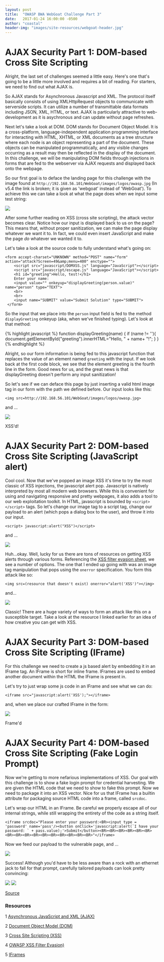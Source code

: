 ```yaml
---
layout: post
title:  "OWASP BWA WebGoat Challenge Part 3"
date:   2017-01-24 16:00:00 -0500
author: "coastal"
header-img: "images/site-resources/webgoat-header.jpg"
---
```

# AJAX Security Part 1: DOM-based Cross Site Scripting
Alright, the last set of challenges seemed a little easy. Here's one that's going to be a little more involved and requires a bit of reading. For starters, we need to find out what AJAX is.

So AJAX stands for Asynchronous Javascript and XML. The protocol itself basically consists of using XMLHttpRequest objects to communicate with serverside scripts. It can utilize a number of transmittable data formats including JSON, XML, HTML, or text. AJAX is particularly attractive to web-development as it is asychronous and can update without page refreshes.

Next let's take a look at DOM. DOM stands for Document Object Model. It is a cross-platform, language-independent application programming interface for interacting with HTML, XHTML, or XML documents as a tree structure where each node is an object representing a part of the document. These objects can be manipulated programmatically, and any visible changes occurring as a result may then be reflected in the display of the document. In this challenge, we will be manipulating DOM fields through injections in forms that are fed to the webserver via AJAX requests and displayed back onto the webpage.

So our first goal is to deface the landing page for this challenge with the image found at ```http://192.168.56.101/WebGoat/images/logos/owasp.jpg``` (In v5.4 the link is broken; it is given as 'webgoat' instead of 'WebGoat'). To achieve this we can take a look at what the page does when we input some test string:

<img src="{{ site.baseurl }}/images/2017-01-24-webgoat_part_3/dom-input.jpg">

After some further reading on XSS (cross site scripting), the attack vector becomes clear. Notice how our input is displayed back to us on the page? This means that, without proper sanitization, we can make the page display whatever we want it to. In fact, we could even insert JavaScript and make the page *do* whatever we wanted it to. 

Let's take a look at the source code to fully understand what's going on:

```
<form accept-charset="UNKNOWN" method="POST" name="form" action="attack?Screen=49&amp;menu=400" enctype="">
	<script src="javascript/DOMXSS.js" language="JavaScript"></script>
	<script src="javascript/escape.js" language="JavaScript"></script>
	<h1 id="greeting">Hello, test!</h1>
	Enter your name:
	<input value="" onkeyup="displayGreeting(person.value)" name="person" type="TEXT">
	<br>
	<br>
	<input name="SUBMIT" value="Submit Solution" type="SUBMIT">
 </form>
```
So the input that we place into the ```person``` input field is fed to the method ```displayGreeting``` onkeyup (aka, when we've finished typing). Let's look at that method:

{% highlight javascript %}
function displayGreeting(name) {
	if (name != ''){
		document.getElementById("greeting").innerHTML="Hello, " + name+ "!";
	}
}
{% endhighlight %}

Alright, so our form information is being fed to this javascript function that replaces the value of an element named ```greeting``` with the input. If we look back at the first code block, we see that the element greeting is the fourth line in the form. Good news for us, and the great news is that displayGreeting doesn't perform any input sanitization!

So let's see if we can deface this page by just inserting a valid html image tag in our form with the path we defined before. Our input looks like this:

```
<img src=http://192.168.56.101/WebGoat/images/logos/owasp.jpg> 
```

and ...

<img src="{{ site.baseurl }}/images/2017-01-24-webgoat_part_3/dom-xss.jpg">

XSS'd!

# AJAX Security Part 2: DOM-based Cross Site Scripting (JavaScript alert)
Cool cool. Now that we've popped an image XSS it's time to try the most classic of XSS injections, the javascript alert pop. Javascript is natively interpreted by most all modern web browsers. While this is convenient for using and navigating responsive and pretty webpages, it also adds a tool to our web exploitation toolkit. In HTML, javascript is bounded by ```<script></script>``` tags. So let's change our image tag to a script tag, change our payload to an alert (which pops a dialog box to the user), and throw it into our input.

```
<script> javascript:alert("XSS")</script>
```

and ...

<img src="{{ site.baseurl }}/images/2017-01-24-webgoat_part_3/dom-javascript-fail.jpg">

Huh...okay. Well, lucky for us there are tons of resources on getting XSS alerts through various forms. Referencing the [XSS filter evasion sheet][xss-fuzzing], we see a number of options. The one that I ended up going with was an image tag manipulation that pops using the ```onerror``` specification. You form this attack like so:

```
<img src=(resource that doesn't exist) onerror="alert('XSS')"></img>
```

and...

<img src="{{ site.baseurl }}/images/2017-01-24-webgoat_part_3/dom-javascript-success.jpg">

Classic! There are a huge variety of ways to form an attack like this on a susceptible target. Take a look at the resource I linked earlier for an idea of how creative you can get with XSS.

# AJAX Security Part 3: DOM-based Cross Site Scripting (IFrame)
For this challenge we need to create a js based alert by embedding it in an IFrame tag. An IFrame is short for inline frame. IFrames are used to embed another document within the HTML the IFrame is present in.

Let's try to just wrap some js code in an IFrame and see what we can do:

```
<iframe src="javascript:alert('XSS');"></iframe>
```

and, when we place our crafted IFrame in the form:

<img src="{{ site.baseurl }}/images/2017-01-24-webgoat_part_3/dom-iframe.jpg">

Frame'd

# AJAX Security Part 4: DOM-based Cross Site Scripting (Fake Login Prompt)
Now we're getting to more nefarious implementations of XSS. Our goal with this challenge is to show a fake login prompt for credential harvesting. We are given the HTML code that we need to show to fake this prompt. Now we need to package it into an XSS vector. Nice for us that IFrame has a builtin attribute for packaging source HTML code into a frame, called ```srcdoc```.

Let's wrap our HTML in an IFrame. Be careful we properly escape all of our internal strings, while still wrapping the entirety of the code as a string itself.

```
<iframe srcdoc="Please enter your password:<BR><input type = 'password' name='pass'/><button onClick='javascript:alert(`I have your password: ` + pass.value);'>Submit</button><BR><BR><BR><BR><BR><BR><BR><BR><BR><BR><BR><BR><BR><BR><BR><BR>"</iframe>
```

Now we feed our payload to the vulnerable page, and ...

<img src="{{ site.baseurl }}/images/2017-01-24-webgoat_part_3/dom-iframe-login.jpg">

Success! Although you'd have to be less aware than a rock with an ethernet jack to fall for that prompt, carefully tailored payloads can look pretty convincing:

<img src="{{ site.baseurl }}/images/2017-01-24-webgoat_part_3/convincing-credential-harvester-1.jpg">
<img src="{{ site.baseurl }}/images/2017-01-24-webgoat_part_3/convincing-credential-harvester-2.jpg">

[Source][pentest-lab]

### Resources

1 [Asynchronous JavaScript and XML (AJAX)][ajax]

2 [Document Object Model (DOM)][dom]

3 [Cross Site Scripting (XSS)][xss]

4 [OWASP XSS Filter Evasion)][xss-fuzzing]

5 [IFrames][iframes]

[ajax]:https://developer.mozilla.org/en-US/docs/AJAX/Getting_Started
[dom]:https://www.w3.org/DOM/
[xss]:https://www.owasp.org/index.php/Cross-site_Scripting_(XSS)
[xss-fuzzing]:https://www.owasp.org/index.php/XSS_Filter_Evasion_Cheat_Sheet
[pentest-lab]:https://pentestlab.blog/2012/02/24/credential-harvester-attack-method/
[iframes]:http://www.w3schools.com/tags/tag_iframe.asp